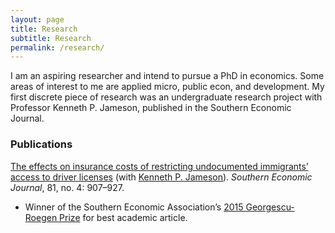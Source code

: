 ```yaml
---
layout: page
title: Research
subtitle: Research
permalink: /research/
---
```


I am an aspiring researcher and intend to pursue a PhD in economics. Some areas of interest to me are applied micro, public econ, and development. My first discrete piece of research was an undergraduate research project with Professor Kenneth P. Jameson, published in the Southern Economic Journal.

### Publications

[The effects on insurance costs of restricting undocumented immigrants’ access to driver licenses](http://onlinelibrary.wiley.com/doi/10.1002/soej.12022/full) (with [Kenneth P. Jameson](http://content.csbs.utah.edu/~jameson)). _Southern Economic Journal_, 81, no. 4: 907–927.  
- Winner of the Southern Economic Association’s [2015 Georgescu-Roegen Prize](https://www.southerneconomic.org/the-georgescu-roegen-prize) for best academic article.
